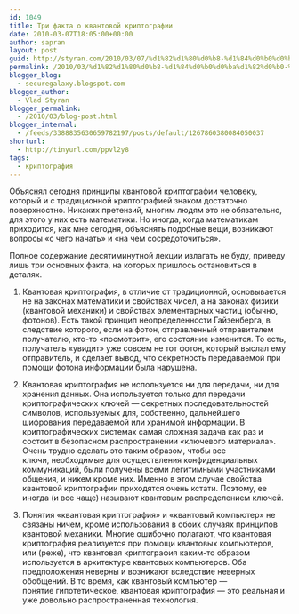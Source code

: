 ```yaml
---
id: 1049
title: Три факта о квантовой криптографии
date: 2010-03-07T18:05:00+00:00
author: sapran
layout: post
guid: http://styran.com/2010/03/07/%d1%82%d1%80%d0%b8-%d1%84%d0%b0%d0%ba%d1%82%d0%b0-%d0%be-%d0%ba%d0%b2%d0%b0%d0%bd%d1%82%d0%be%d0%b2%d0%be%d0%b9-%d0%ba%d1%80%d0%b8%d0%bf%d1%82%d0%be%d0%b3%d1%80%d0%b0%d1%84%d0%b8%d0%b8/
permalink: /2010/03/%d1%82%d1%80%d0%b8-%d1%84%d0%b0%d0%ba%d1%82%d0%b0-%d0%be-%d0%ba%d0%b2%d0%b0%d0%bd%d1%82%d0%be%d0%b2%d0%be%d0%b9-%d0%ba%d1%80%d0%b8%d0%bf%d1%82%d0%be%d0%b3%d1%80%d0%b0%d1%84%d0%b8%d0%b8/
blogger_blog:
  - securegalaxy.blogspot.com
blogger_author:
  - Vlad Styran
blogger_permalink:
  - /2010/03/blog-post.html
blogger_internal:
  - /feeds/3388835630659782197/posts/default/1267860380084050037
shorturl:
  - http://tinyurl.com/ppvl2y8
tags:
  - криптография
---
```

Объяснял сегодня принципы квантовой криптографии человеку, который и с традиционной&nbsp;криптографией&nbsp;знаком достаточно поверхностно. Никаких претензий, многим людям это не обязательно, для этого у них есть математики. Но иногда, когда математикам приходится, как мне сегодня, объяснять подобные вещи, возникают вопросы &#171;с чего начать&#187; и &#171;на чем сосредоточиться&#187;.

Полное содержание десятиминутной лекции излагать не буду, приведу лишь три основных факта, на которых пришлось&nbsp;остановиться&nbsp;в деталях.

1. Квантовая криптография, в отличие от традиционной, основывается не на законах математики и свойствах чисел, а на законах физики (квантовой механики) и свойствах элементарных частиц (обычно, фотонов). Есть такой принцип неопределенности Гайзенберга, в следствие которого, если на фотон, отправленный отправителем получателю, кто-то &#171;посмотрит&#187;, его состояние изменится. То есть, получатель &#171;увидит&#187; уже совсем не тот фотон, который выслал ему отправитель, и сделает вывод, что секретность передаваемой при помощи фотона информации была нарушена.

2. Квантовая криптография не используется ни для передачи, ни для хранения данных. Она используется только для передачи криптографических ключей &#8212; секретных последовательностей символов, используемых для, собственно, дальнейшего шифрования передаваемой или хранимой информации. В криптографических системах самая сложная задача как раз и состоит в безопасном&nbsp;распространении&nbsp;&#171;ключевого материала&#187;. Очень трудно сделать это таким образом, чтобы все ключи,&nbsp;необходимые для&nbsp;осуществления&nbsp;конфиденциальных коммуникаций, были получены всеми легитимными участниками общения, и никем кроме них. Именно в этом случае свойства квантовой криптографии приходятся очень кстати. Поэтому, ее иногда (и все чаще) называют квантовым распределением ключей.

3. Понятия &#171;квантовая криптография&#187; и &#171;квантовый компьютер&#187; не связаны ничем, кроме использования в обоих случаях принципов квантовой механики. Многие ошибочно полагают, что квантовая криптография реализуется при помощи квантовых компьютеров, или (реже), что квантовая криптография каким-то образом используется в архитектуре квантовых компьютеров. Оба предположения неверны и возникают вследствие неверных обобщений. В то&nbsp;время, как квантовый компьютер &#8212; понятие&nbsp;гипотетическое, квантовая криптография &#8212; это реальная и уже довольно распространенная технология.

<div class="addtoany_share_save_container addtoany_content_bottom">
  <div class="a2a_kit a2a_kit_size_32 addtoany_list a2a_target" id="wpa2a_92">
    <a class="a2a_button_facebook" href="http://www.addtoany.com/add_to/facebook?linkurl=https%3A%2F%2Fblog.styran.com%2F2010%2F03%2F%25d1%2582%25d1%2580%25d0%25b8-%25d1%2584%25d0%25b0%25d0%25ba%25d1%2582%25d0%25b0-%25d0%25be-%25d0%25ba%25d0%25b2%25d0%25b0%25d0%25bd%25d1%2582%25d0%25be%25d0%25b2%25d0%25be%25d0%25b9-%25d0%25ba%25d1%2580%25d0%25b8%25d0%25bf%25d1%2582%25d0%25be%25d0%25b3%25d1%2580%25d0%25b0%25d1%2584%25d0%25b8%25d0%25b8%2F&linkname=%D0%A2%D1%80%D0%B8%20%D1%84%D0%B0%D0%BA%D1%82%D0%B0%20%D0%BE%20%D0%BA%D0%B2%D0%B0%D0%BD%D1%82%D0%BE%D0%B2%D0%BE%D0%B9%20%D0%BA%D1%80%D0%B8%D0%BF%D1%82%D0%BE%D0%B3%D1%80%D0%B0%D1%84%D0%B8%D0%B8" title="Facebook" rel="nofollow" target="_blank"></a><a class="a2a_button_twitter" href="http://www.addtoany.com/add_to/twitter?linkurl=https%3A%2F%2Fblog.styran.com%2F2010%2F03%2F%25d1%2582%25d1%2580%25d0%25b8-%25d1%2584%25d0%25b0%25d0%25ba%25d1%2582%25d0%25b0-%25d0%25be-%25d0%25ba%25d0%25b2%25d0%25b0%25d0%25bd%25d1%2582%25d0%25be%25d0%25b2%25d0%25be%25d0%25b9-%25d0%25ba%25d1%2580%25d0%25b8%25d0%25bf%25d1%2582%25d0%25be%25d0%25b3%25d1%2580%25d0%25b0%25d1%2584%25d0%25b8%25d0%25b8%2F&linkname=%D0%A2%D1%80%D0%B8%20%D1%84%D0%B0%D0%BA%D1%82%D0%B0%20%D0%BE%20%D0%BA%D0%B2%D0%B0%D0%BD%D1%82%D0%BE%D0%B2%D0%BE%D0%B9%20%D0%BA%D1%80%D0%B8%D0%BF%D1%82%D0%BE%D0%B3%D1%80%D0%B0%D1%84%D0%B8%D0%B8" title="Twitter" rel="nofollow" target="_blank"></a><a class="a2a_button_google_plus" href="http://www.addtoany.com/add_to/google_plus?linkurl=https%3A%2F%2Fblog.styran.com%2F2010%2F03%2F%25d1%2582%25d1%2580%25d0%25b8-%25d1%2584%25d0%25b0%25d0%25ba%25d1%2582%25d0%25b0-%25d0%25be-%25d0%25ba%25d0%25b2%25d0%25b0%25d0%25bd%25d1%2582%25d0%25be%25d0%25b2%25d0%25be%25d0%25b9-%25d0%25ba%25d1%2580%25d0%25b8%25d0%25bf%25d1%2582%25d0%25be%25d0%25b3%25d1%2580%25d0%25b0%25d1%2584%25d0%25b8%25d0%25b8%2F&linkname=%D0%A2%D1%80%D0%B8%20%D1%84%D0%B0%D0%BA%D1%82%D0%B0%20%D0%BE%20%D0%BA%D0%B2%D0%B0%D0%BD%D1%82%D0%BE%D0%B2%D0%BE%D0%B9%20%D0%BA%D1%80%D0%B8%D0%BF%D1%82%D0%BE%D0%B3%D1%80%D0%B0%D1%84%D0%B8%D0%B8" title="Google+" rel="nofollow" target="_blank"></a><a class="a2a_button_linkedin" href="http://www.addtoany.com/add_to/linkedin?linkurl=https%3A%2F%2Fblog.styran.com%2F2010%2F03%2F%25d1%2582%25d1%2580%25d0%25b8-%25d1%2584%25d0%25b0%25d0%25ba%25d1%2582%25d0%25b0-%25d0%25be-%25d0%25ba%25d0%25b2%25d0%25b0%25d0%25bd%25d1%2582%25d0%25be%25d0%25b2%25d0%25be%25d0%25b9-%25d0%25ba%25d1%2580%25d0%25b8%25d0%25bf%25d1%2582%25d0%25be%25d0%25b3%25d1%2580%25d0%25b0%25d1%2584%25d0%25b8%25d0%25b8%2F&linkname=%D0%A2%D1%80%D0%B8%20%D1%84%D0%B0%D0%BA%D1%82%D0%B0%20%D0%BE%20%D0%BA%D0%B2%D0%B0%D0%BD%D1%82%D0%BE%D0%B2%D0%BE%D0%B9%20%D0%BA%D1%80%D0%B8%D0%BF%D1%82%D0%BE%D0%B3%D1%80%D0%B0%D1%84%D0%B8%D0%B8" title="LinkedIn" rel="nofollow" target="_blank"></a><a class="a2a_dd addtoany_share_save" href="https://www.addtoany.com/share"></a>
  </div>
</div>